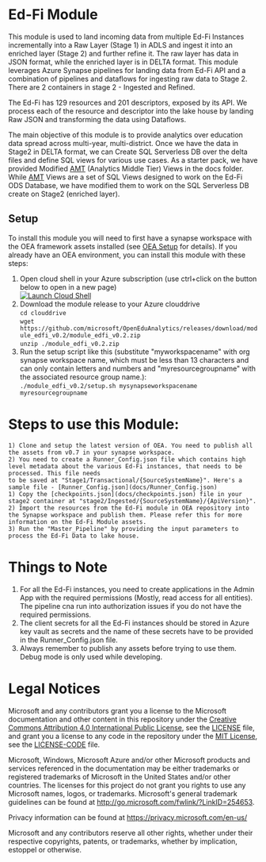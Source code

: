 # Ed-Fi Module

This module is used to land incoming data from multiple Ed-Fi Instances incrementally into a Raw Layer (Stage 1) in ADLS and ingest it into an enriched layer (Stage 2) and further refine it. The raw layer has data in JSON format, while the enriched layer is in DELTA format. This module leverages Azure Synapse pipelines for landing data from Ed-Fi API and a combination of pipelines and dataflows for ingesting raw data to Stage 2. There are 2 containers in stage 2 - Ingested and Refined.

The Ed-Fi has 129 resources and 201 descriptors, exposed by its API. We process each of the resource and descriptor into the lake house by landing Raw JSON and transforming the data using Dataflows.

The main objective of this module is to provide analytics over education data spread across multi-year, multi-district. Once we have the data in Stage2 in DELTA format, we can Create SQL Serverless DB over the delta files and define SQL views for various use cases. As a starter pack, we have provided Modified [AMT](https://techdocs.ed-fi.org/display/EDFITOOLS/AMT+Overview) (Analytics Middle Tier) Views in the docs folder. While [AMT](https://techdocs.ed-fi.org/display/EDFITOOLS/AMT+Overview) Views are a set of SQL Views designed to work on the Ed-Fi ODS Database, we have modified them to work on the SQL Serverless DB create on Stage2 (enriched layer).

## Setup
To install this module you will need to first have a synapse workspace with the OEA framework assets installed (see [OEA Setup](https://github.com/microsoft/OpenEduAnalytics#setup) for details).
If you already have an OEA environment, you can install this module with these steps:
1) Open cloud shell in your Azure subscription (use ctrl+click on the button below to open in a new page)\
[![Launch Cloud Shell](https://azurecomcdn.azureedge.net/mediahandler/acomblog/media/Default/blog/launchcloudshell.png "Launch Cloud Shell")](https://shell.azure.com/bash)
1) Download the module release to your Azure clouddrive \
`cd clouddrive`\
`wget https://github.com/microsoft/OpenEduAnalytics/releases/download/module_edfi_v0.2/module_edfi_v0.2.zip`\
`unzip ./module_edfi_v0.2.zip`
1) Run the setup script like this (substitute "myworkspacename" with org synapse workspace name, which must be less than 13 characters and can only contain letters and numbers and "myresourcegroupname" with the associated resource group name.): \
`./module_edfi_v0.2/setup.sh mysynapseworkspacename myresourcegroupname`

# Steps to use this Module:
    1) Clone and setup the latest version of OEA. You need to publish all the assets from v0.7 in your synapse workspace.
    2) You need to create a Runner_Config.json file which contains high level metadata about the various Ed-Fi instances, that needs to be processed. This file needs
    to be saved at "Stage1/Transactional/{SourceSystemName}". Here's a sample file - [Runner_Config.json](docs/Runner_Config.json)
    1) Copy the [checkpoints.json](docs/checkpoints.json) file in your stage2 container at "stage2/Ingested/{SourceSystemName}/{ApiVersion}".
    2) Import the resources from the Ed-Fi module in OEA repository into the Synapse workspace and publish them. Please refer this for more information on the Ed-Fi Module assets.
    3) Run the "Master_Pipeline" by providing the input parameters to process the Ed-Fi Data to lake house.

# Things to Note

1) For all the Ed-Fi instances, you need to create applications in the Admin App with the required permissions (Mostly, read access for all entities). The pipeline cna run into authorization issues if you do not have the required permissions.
2) The client secrets for all the Ed-Fi instances should be stored in Azure key vault as secrets and the name of these secrets have to be provided in the Runner_Config.json file.
3) Always remember to publish any assets before trying to use them. Debug mode is only used while developing.

# Legal Notices
Microsoft and any contributors grant you a license to the Microsoft documentation and other content
in this repository under the [Creative Commons Attribution 4.0 International Public License](https://creativecommons.org/licenses/by/4.0/legalcode),
see the [LICENSE](LICENSE) file, and grant you a license to any code in the repository under the [MIT License](https://opensource.org/licenses/MIT), see the
[LICENSE-CODE](LICENSE-CODE) file.

Microsoft, Windows, Microsoft Azure and/or other Microsoft products and services referenced in the documentation
may be either trademarks or registered trademarks of Microsoft in the United States and/or other countries.
The licenses for this project do not grant you rights to use any Microsoft names, logos, or trademarks.
Microsoft's general trademark guidelines can be found at http://go.microsoft.com/fwlink/?LinkID=254653.

Privacy information can be found at https://privacy.microsoft.com/en-us/

Microsoft and any contributors reserve all other rights, whether under their respective copyrights, patents,
or trademarks, whether by implication, estoppel or otherwise.